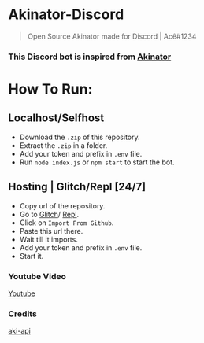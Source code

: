 # Akinator-Discord
> Open Source Akinator made for Discord | Acê#1234

### This Discord bot is inspired from [Akinator](https://en.akinator.com/)

# How To Run:

## Localhost/Selfhost
* Download the `.zip` of this repository.
* Extract the `.zip` in a folder.
* Add your token and prefix in `.env` file.
* Run `node index.js` or `npm start` to start the bot.

## Hosting | Glitch/Repl [24/7]
* Copy url of the repository.
* Go to [Glitch](https://glitch.com/)/ [Repl](https://replit.com/).
* Click on `Import From Github`.
* Paste this url there.
* Wait till it imports.
* Add your token and prefix in `.env` file.
* Start it.

### Youtube Video
[Youtube](https://www.youtube.com/watch?v=0NKZ1Xk_1Jo)


### Credits
[aki-api](https://www.npmjs.com/package/aki-api)

